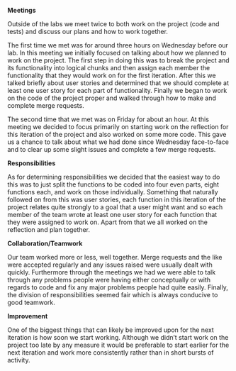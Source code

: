 **Meetings**

Outside of the labs we meet twice to both work on the project (code and tests) and discuss our plans and how to work together. 

The first time we met was for around three hours on Wednesday before our lab. In this meeting we initially focused on talking about how we planned to work on the project. The first step in doing this was to break the project and its functionality into logical chunks and then assign each member the functionality that they would work on for the first iteration. After this we talked briefly about user stories and determined that we should complete at least one user story for each part of functionality. Finally we began to work on the code of the project proper and walked through how to make and complete merge requests.

The second time that we met was on Friday for about an hour. At this meeting we decided to focus primarily on starting work on the reflection for this iteration of the project and also worked on some more code. This gave us a chance to talk about what we had done since Wednesday face-to-face and to clear up some slight issues and complete a few merge requests.

**Responsibilities**

As for determining responsibilities we decided that the easiest way to do this was to just split the functions to be coded into four even parts, eight functions each, and work on those individually. Something that naturally followed on from this was user stories, each function in this iteration of the project relates quite strongly to a goal that a user might want and so each member of the team wrote at least one user story for each function that they were assigned to work on. Apart from that we all worked on the reflection and plan together.

**Collaboration/Teamwork**

Our team worked more or less, well together. Merge requests and the like were accepted regularly and any issues raised were usually dealt with quickly. Furthermore through the meetings we had we were able to talk through any problems people were having either conceptually or with regards to code and fix any major problems people had quite easily. Finally, the division of responsibilities seemed fair which is always conducive to good teamwork.

**Improvement**

One of the biggest things that can likely be improved upon for the next iteration is how soon we start working. Although we didn’t start work on the project too late by any measure it would be preferable to start earlier for the next iteration and work more consistently rather than in short bursts of activity.

